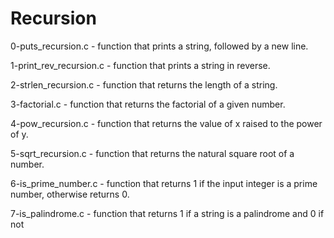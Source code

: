 # Recursion

0-puts_recursion.c - function that prints a string, followed by a new line.

1-print_rev_recursion.c - function that prints a string in reverse.

2-strlen_recursion.c - function that returns the length of a string.

3-factorial.c - function that returns the factorial of a given number.

4-pow_recursion.c - function that returns the value of x raised to the power of y.

5-sqrt_recursion.c - function that returns the natural square root of a number.

6-is_prime_number.c - function that returns 1 if the input integer is a prime number, otherwise returns 0.

7-is_palindrome.c - function that returns 1 if a string is a palindrome and 0 if not
